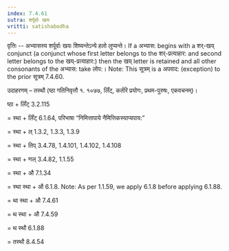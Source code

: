 ```yaml
---
index: 7.4.61
sutra: शर्पूर्वाः खयः
vritti: satishabodha
---
```



वृत्तिः -- अभ्यासस्य शर्पूर्वाः खयः शिष्यन्तेऽन्ये हलो लुप्यन्ते। If a अभ्यास: begins with a शर्-खय् conjunct (a conjunct whose first letter belongs to the शर्-प्रत्याहार: and second letter belongs to the खय्-प्रत्याहार:) then the खय् letter is retained and all other consonants of the अभ्यास: take लोप:।  Note: This सूत्रम् is a अपवाद: (exception) to the prior सूत्रम् 7.4.60.
 


उदाहरणम् – तस्थौ (ष्ठा गतिनिवृत्तौ १. १०७७, लिँट्, कर्तरि प्रयोगः, प्रथम-पुरुषः, एकवचनम्)।


ष्ठा + लिँट् 3.2.115


= स्था + लिँट् 6.1.64, परिभाषा “निमित्तापाये नैमित्तिकस्याप्यपाय:”


= स्था + ल् 1.3.2, 1.3.3, 1.3.9


= स्था + तिप् 3.4.78, 1.4.101, 1.4.102, 1.4.108


= स्था + णल् 3.4.82, 1.1.55


= स्था + औ 7.1.34


= स्था स्था + औ 6.1.8. Note: As per 1.1.59, we apply 6.1.8 before applying 6.1.88.


= था स्था + औ 7.4.61


= थ स्था + औ 7.4.59


= थ स्थौ 6.1.88


= तस्थौ 8.4.54

